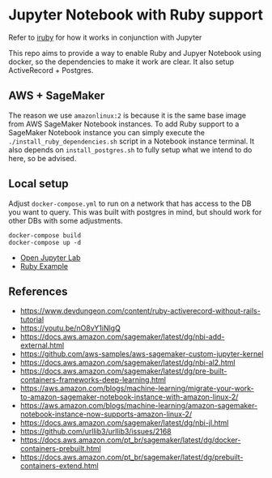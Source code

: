 # Jupyter Notebook with Ruby support

Refer to [iruby](https://github.com/SciRuby/iruby) for how it works in conjunction with Jupyter

This repo aims to provide a way to enable Ruby and Jupyer Notebook using docker, so the dependencies to make it work are clear.
It also setup ActiveRecord + Postgres.


## AWS + SageMaker

The reason we use `amazonlinux:2` is because it is the same base image from AWS SageMaker Notebook instances.
To add Ruby support to a SageMaker Notebook instance you can simply execute the `./install_ruby_dependencies.sh` script in a Notebook instance terminal.
It also depends on `install_postgres.sh` to fully setup what we intend to do here, so be advised.


## Local setup

Adjust `docker-compose.yml` to run on a network that has access to the DB you want to query.
This was built with postgres in mind, but should work for other DBs with some adjustments.

```
docker-compose build
docker-compose up -d
```

- [Open Jupyter Lab](http://localhost:8888)
- [Ruby Example](http://localhost:8888/notebooks/notebooks/RubyExample.ipynb)


## References

- https://www.devdungeon.com/content/ruby-activerecord-without-rails-tutorial
- https://youtu.be/nO8vY1iNlgQ
- https://docs.aws.amazon.com/sagemaker/latest/dg/nbi-add-external.html
- https://github.com/aws-samples/aws-sagemaker-custom-jupyter-kernel
- https://docs.aws.amazon.com/sagemaker/latest/dg/nbi-al2.html
- https://docs.aws.amazon.com/sagemaker/latest/dg/pre-built-containers-frameworks-deep-learning.html
- https://aws.amazon.com/blogs/machine-learning/migrate-your-work-to-amazon-sagemaker-notebook-instance-with-amazon-linux-2/
- https://aws.amazon.com/blogs/machine-learning/amazon-sagemaker-notebook-instance-now-supports-amazon-linux-2/
- https://docs.aws.amazon.com/sagemaker/latest/dg/nbi-jl.html
- https://github.com/urllib3/urllib3/issues/2168
- https://docs.aws.amazon.com/pt_br/sagemaker/latest/dg/docker-containers-prebuilt.html
- https://docs.aws.amazon.com/pt_br/sagemaker/latest/dg/prebuilt-containers-extend.html
